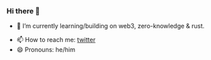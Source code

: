 ### Hi there 👋

<!-- - 🔭 I’m currently working on ... -->
- 🌱 I’m currently learning/building on web3, zero-knowledge & rust.
<!-- - 👯 I’m looking to collaborate on ... -->
<!-- - 🤔 I’m looking for help with ... -->
<!-- - 💬 Ask me about ... -->
- 📫 How to reach me: [twitter](https://twitter.com/fivehanz)
- 😄 Pronouns: he/him
<!-- - ⚡ Fun fact: ... -->

<!-- ### some stats 
<p align="center">
<img width="40%" src="https://github-readme-stats.vercel.app/api/top-langs?username=fivehanz&show_icons=true&theme=radical&locale=en&layout=compact&hide_border=true" alt="fivehanz" /> 
</p> -->
